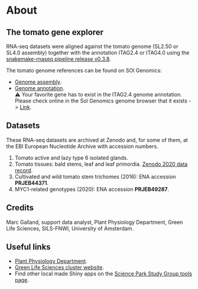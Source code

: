 # About

## The tomato gene explorer
RNA-seq datasets were aligned against the tomato genome (SL2.50 or SL4.0 assembly) together with the annotation ITAG2.4 or ITAG4.0 using the [snakemake-rnaseq pipeline release v0.3.8](https://github.com/BleekerLab/snakemake_rnaseq/releases/tag/v0.3.8).

The tomato genome references can be found on SOl Genomics:
- [Genome assembly](https://solgenomics.net/ftp/tomato_genome/Heinz1706/assembly/build_2.50/).   
- [Genome annotation](https://solgenomics.net/ftp/tomato_genome/Heinz1706/annotation/ITAG2.4_release/).  
:warning: Your favorite gene has to exist in the ITAG2.4 genome annotation. Please check online in the Sol Genomics genome browser that it exists -> [Link](https://solgenomics.net/jbrowse_solgenomics/?data=data%2Fjson%2FSL2.50&loc=SL2.50ch00%3A8723336..13084500&tracks=DNA%2Cgene_models&highlight=).



## Datasets 
These RNA-seq datasets are archived at Zenodo and, for some of them, at the EBI European Nucleotide Archive with accession numbers. 

1. Tomato active and lazy type 6 isolated glands.  
2. Tomato tissues: bald stems, leaf and leaf primordia. [Zenodo 2020 data record](10.5281/zenodo.3954272).  
3. Cultivated and wild tomato stem trichomes (2016): ENA accession **PRJEB44371**.
4. MYC1-related genotypes (2020): ENA accession **PRJEB49287**.

## Credits

Marc Galland, support data analyst, Plant Physiology Department, Green Life Sciences, SILS-FNWI, University of Amsterdam. 

## Useful links
- [Plant Physiology Department](https://sils.uva.nl/content/research-groups/plant-physiology/plant-physiology.html).    
- [Green Life Sciences cluster website](https://sils.uva.nl/research/collaboration-initiatives/green-life-sciences/green-life-sciences.html).  
- Find other local made Shiny apps on the [Science Park Study Group tools page](https://scienceparkstudygroup.info/tools/).  

